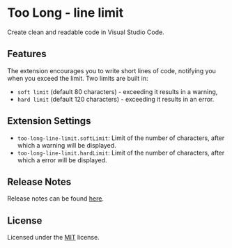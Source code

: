 # Too Long - line limit

Create clean and readable code in Visual Studio Code.

## Features

The extension encourages you to write short lines of code, notifying you when you exceed the limit.
Two limits are built in:

- `soft limit` (default 80 characters) - exceeding it results in a warning,
- `hard limit` (default 120 characters) - exceeding it results in an error.

## Extension Settings

* `too-long-line-limit.softLimit`: Limit of the number of characters, after which a warning will be displayed.
* `too-long-line-limit.hardLimit`: Limit of the number of characters, after which a error will be displayed.

## Release Notes

Release notes can be found [here](https://github.com/MASSHUU12/too-long-line-limit/blob/main/CHANGELOG.md).

## License

Licensed under the [MIT](https://github.com/MASSHUU12/too-long-line-limit/blob/main/LICENSE) license.
